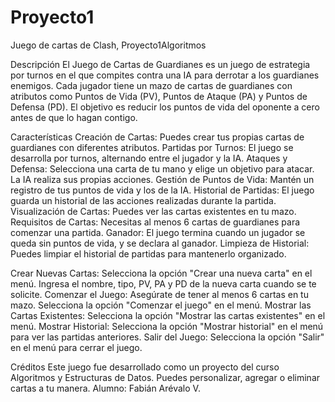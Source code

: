 # Proyecto1
 Juego de cartas de Clash, Proyecto1Algoritmos

 
Descripción
El Juego de Cartas de Guardianes es un juego de estrategia por turnos en el que compites contra una IA para derrotar a los guardianes enemigos. Cada jugador tiene un mazo de cartas de guardianes con atributos como Puntos de Vida (PV), Puntos de Ataque (PA) y Puntos de Defensa (PD). El objetivo es reducir los puntos de vida del oponente a cero antes de que lo hagan contigo.

Características
Creación de Cartas: Puedes crear tus propias cartas de guardianes con diferentes atributos.
Partidas por Turnos: El juego se desarrolla por turnos, alternando entre el jugador y la IA.
Ataques y Defensa: Selecciona una carta de tu mano y elige un objetivo para atacar. La IA realiza sus propias acciones.
Gestión de Puntos de Vida: Mantén un registro de tus puntos de vida y los de la IA.
Historial de Partidas: El juego guarda un historial de las acciones realizadas durante la partida.
Visualización de Cartas: Puedes ver las cartas existentes en tu mazo.
Requisitos de Cartas: Necesitas al menos 6 cartas de guardianes para comenzar una partida.
Ganador: El juego termina cuando un jugador se queda sin puntos de vida, y se declara al ganador.
Limpieza de Historial: Puedes limpiar el historial de partidas para mantenerlo organizado.

Crear Nuevas Cartas:
Selecciona la opción "Crear una nueva carta" en el menú.
Ingresa el nombre, tipo, PV, PA y PD de la nueva carta cuando se te solicite.
Comenzar el Juego:
Asegúrate de tener al menos 6 cartas en tu mazo.
Selecciona la opción "Comenzar el juego" en el menú.
Mostrar las Cartas Existentes:
Selecciona la opción "Mostrar las cartas existentes" en el menú.
Mostrar Historial:
Selecciona la opción "Mostrar historial" en el menú para ver las partidas anteriores.
Salir del Juego:
Selecciona la opción "Salir" en el menú para cerrar el juego.

Créditos
Este juego fue desarrollado como un proyecto del curso Algoritmos y Estructuras de Datos. Puedes personalizar, agregar o eliminar cartas a tu manera. 
Alumno: Fabián Arévalo V.
